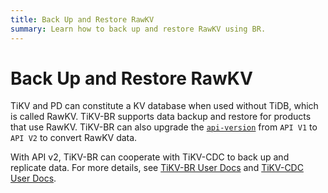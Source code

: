 ```yaml
---
title: Back Up and Restore RawKV
summary: Learn how to back up and restore RawKV using BR.
---
```


# Back Up and Restore RawKV

TiKV and PD can constitute a KV database when used without TiDB, which is called RawKV. TiKV-BR supports data backup and restore for products that use RawKV. TiKV-BR can also upgrade the [`api-version`](https://docs.pingcap.com/tidb/stable/tikv-configuration-file) from `API V1` to `API V2` to convert RawKV data. 

With API v2, TiKV-BR can cooperate with TiKV-CDC to back up and replicate data. For more details, see [TiKV-BR User Docs](https://tikv.org/docs/dev/concepts/explore-tikv-features/backup-restore/) and [TiKV-CDC User Docs](https://tikv.org/docs/dev/concepts/explore-tikv-features/cdc/cdc/#how-to-replicate-tikv-cluster-with-existing-data).

